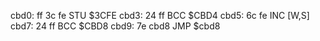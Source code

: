 cbd0: ff 3c fe  STU    $3CFE
cbd3: 24 ff     BCC    $CBD4
cbd5: 6c fe     INC    [W,S]
cbd7: 24 ff     BCC    $CBD8
cbd9: 7e cbd8     JMP    $cbd8
